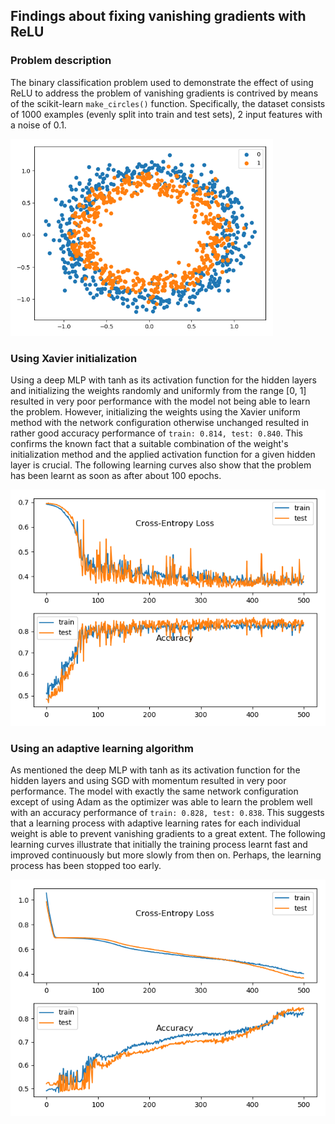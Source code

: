 ## Findings about fixing vanishing gradients with ReLU

### Problem description

The binary classification problem used to demonstrate the effect of using ReLU to address the problem of vanishing
gradients is contrived by means of the scikit-learn `make_circles()` function. Specifically, the dataset consists of
1000 examples (evenly split into train and test sets), 2 input features with a noise of 0.1.

<img src="images/problem.png" width="420">

### Using Xavier initialization

Using a deep MLP with tanh as its activation function for the hidden layers and initializing the weights randomly and
uniformly from the range [0, 1] resulted in very poor performance with the model not being able to learn the problem.
However, initializing the weights using the Xavier uniform method with the network configuration otherwise unchanged
resulted in rather good accuracy performance of `train: 0.814, test: 0.840`. This confirms the known fact that a suitable
combination of the weight's initialization method and the applied activation function for a given hidden layer is
crucial. The following learning curves also show that the problem has been learnt as soon as after about 100 epochs.

![](images/ext_weight_initialization.png)

### Using an adaptive learning algorithm

As mentioned the deep MLP with tanh as its activation function for the hidden layers and using SGD with momentum
resulted in very poor performance. The model with exactly the same network configuration except of using Adam as the
optimizer was able to learn the problem well with an accuracy performance of `train: 0.828, test: 0.838`. This suggests
that a learning process with adaptive learning rates for each individual weight is able to prevent vanishing gradients
to a great extent. The following learning curves illustrate that initially the training process learnt fast and improved
continuously but more slowly from then on. Perhaps, the learning process has been stopped too early.

![](images/ext_learning_algorithm.png)
